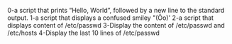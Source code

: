 0-a script that prints “Hello, World”, followed by a new line to the standard output.
1-a script that displays a confused smiley "(Ôo)'
2-a script that displays content of /etc/passwd
3-Display the content of /etc/passwd and /etc/hosts
4-Display the last 10 lines of /etc/passwd
